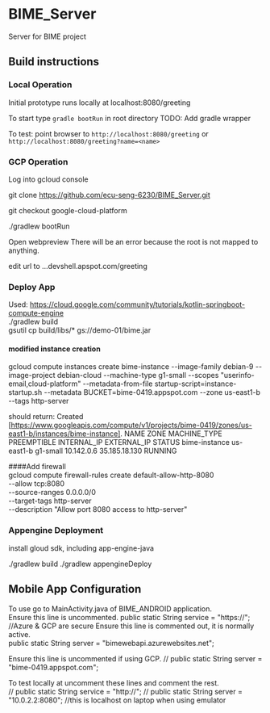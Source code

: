 # BIME_Server
Server for BIME project


##  Build instructions


### Local Operation

Initial prototype runs locally at localhost:8080/greeting

To start type `gradle bootRun` in root directory  TODO: Add gradle wrapper

To test: point browser to `http://localhost:8080/greeting` or `http://localhost:8080/greeting?name=<name>`

### GCP Operation

Log into gcloud console

git clone https://github.com/ecu-seng-6230/BIME_Server.git

git checkout google-cloud-platform

./gradlew bootRun

Open webpreview 
There will be an error because the root is not mapped to anything.

edit url to ...devshell.apspot.com/greeting

### Deploy App 
Used:
https://cloud.google.com/community/tutorials/kotlin-springboot-compute-engine  
./gradlew build  
gsutil cp build/libs/* gs://demo-01/bime.jar

####  modified instance creation

gcloud compute instances create bime-instance --image-family debian-9 --image-project debian-cloud --machine-type g1-small --scopes "userinfo-email,cloud-platform" --metadata-from-file startup-script=instance-startup.sh  --metadata BUCKET=bime-0419.appspot.com --zone us-east1-b --tags http-server  

should return:
Created [https://www.googleapis.com/compute/v1/projects/bime-0419/zones/us-east1-b/instances/bime-instance].
NAME           ZONE        MACHINE_TYPE  PREEMPTIBLE  INTERNAL_IP  EXTERNAL_IP    STATUS
bime-instance  us-east1-b  g1-small                   10.142.0.6   35.185.18.130  RUNNING

####Add firewall  
gcloud compute firewall-rules create default-allow-http-8080 \
     --allow tcp:8080 \
     --source-ranges 0.0.0.0/0 \
     --target-tags http-server \
     --description "Allow port 8080 access to http-server"  

### Appengine  Deployment
install gloud sdk, including app-engine-java

./gradlew build
./gradlew appengineDeploy

## Mobile App Configuration

To use go to MainActivity.java of BIME_ANDROID application.    
Ensure this line is uncommented.
    public static String service = "https://";  //Azure & GCP are secure
Ensure this line is commented out, it is normally active.  
    public static String server = "bimewebapi.azurewebsites.net";

Ensure this line is uncommented if using GCP. 
    //    public static String server = "bime-0419.appspot.com";

To test locally at uncomment these lines and comment the rest.  
    //  public static String service = "http://";
    //    public static String server = "10.0.2.2:8080";  //this is localhost on laptop when using emulator
